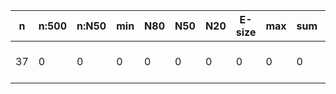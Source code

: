 n    |n:500  |n:N50  |min  |N80  |N50  |N20  |E-size  |max  |sum  |name
---  |---    |---    |---  |---  |---  |---  |---     |---  |---  |---
37   |0      |0      |0    |0    |0    |0    |0       |0    |0    |output-86-unitigs.fa
